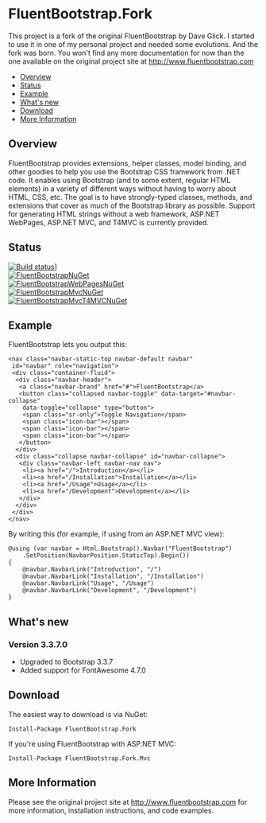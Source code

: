 # FluentBootstrap.Fork

This project is a fork of the original FluentBootstrap by Dave Glick. I started to use it in one of my personal project and needed some evolutions. And the fork was born.
You won't find any more documentation for now than the one available on the original project site at http://www.fluentbootstrap.com

- [Overview](#overview)
- [Status](#status)
- [Example](#example)
- [What's new](#whats-new)
- [Download](#download)
- [More Information](#more-information)

## Overview

FluentBootstrap provides extensions, helper classes, model binding, and other goodies to help you use the Bootstrap CSS framework from .NET code. It enables using Bootstrap (and to some extent, regular HTML elements) in a variety of different ways without having to worry about HTML, CSS, etc. The goal is to have strongly-typed classes, methods, and extensions that cover as much of the Bootstrap library as possible. Support for generating HTML strings without a web framework, ASP.NET WebPages, ASP.NET MVC, and T4MVC is currently provided.

## Status

[![Build status](https://macharius.visualstudio.com/FluentBootstrap/_apis/build/status/FluentBootstrap-Build?branch=master)](http://www.nuget.org/packages/FluentBootstrap.Fork/)]<br />
[![FluentBootstrapNuGet](https://img.shields.io/nuget/v/FluentBootstrap.Fork.svg?style=flat-square&label=FluentBootstrap)](http://www.nuget.org/packages/FluentBootstrap.Fork/)<br />
[![FluentBootstrapWebPagesNuGet](https://img.shields.io/nuget/v/FluentBootstrap.Fork.WebPages.svg?style=flat-square&label=FluentBootstrap.WebPages)](http://www.nuget.org/packages/FluentBootstrap.Fork.WebPages/) <br />
[![FluentBootstrapMvcNuGet](https://img.shields.io/nuget/v/FluentBootstrap.Fork.Mvc.svg?style=flat-square&label=FluentBootstrap.Mvc)](http://www.nuget.org/packages/FluentBootstrap.Fork.Mvc/) <br />
[![FluentBootstrapMvcT4MVCNuGet](https://img.shields.io/nuget/v/FluentBootstrap.Fork.Mvc.T4MVC.svg?style=flat-square&label=FluentBootstrap.Mvc.T4MVC)](http://www.nuget.org/packages/FluentBootstrap.fork.Mvc.T4MVC/) 

## Example

FluentBootstrap lets you output this:

```
<nav class="navbar-static-top navbar-default navbar" 
 id="navbar" role="navigation">
 <div class="container-fluid">
  <div class="navbar-header">
   <a class="navbar-brand" href="#">FluentBootstrap</a>
   <button class="collapsed navbar-toggle" data-target="#navbar-collapse"
    data-toggle="collapse" type="button">
    <span class="sr-only">Toggle Navigation</span>
    <span class="icon-bar"></span>
    <span class="icon-bar"></span>
    <span class="icon-bar"></span>
   </button>
  </div>
  <div class="collapse navbar-collapse" id="navbar-collapse">
   <div class="navbar-left navbar-nav nav">
    <li><a href="/">Introduction</a></li>
    <li><a href="/Installation">Installation</a></li>
    <li><a href="/Usage">Usage</a></li>
    <li><a href="/Development">Development</a></li>
   </div>
  </div>
 </div>
</nav>
```

By writing this (for example, if using from an ASP.NET MVC view):

```
@using (var navbar = Html.Bootstrap().Navbar("FluentBootstrap")
    .SetPosition(NavbarPosition.StaticTop).Begin())
{
    @navbar.NavbarLink("Introduction", "/")
    @navbar.NavbarLink("Installation", "/Installation")
    @navbar.NavbarLink("Usage", "/Usage")
    @navbar.NavbarLink("Development", "/Development")
}
```

## What's new

### Version 3.3.7.0
* Upgraded to Bootstrap 3.3.7
* Added support for FontAwesome 4.7.0

## Download

The easiest way to download is via NuGet:
```
Install-Package FluentBootstrap.Fork
```

If you're using FluentBootstrap with ASP.NET MVC:
```
Install-Package FluentBootstrap.Fork.Mvc
```

## More Information
Please see the original project site at http://www.fluentbootstrap.com for more information, installation instructions, and code examples.

